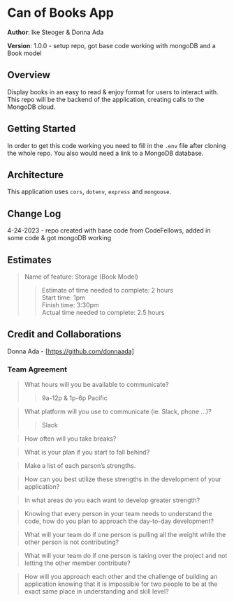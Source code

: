 # Can of Books App

**Author**: Ike Steoger & Donna Ada

**Version**: 1.0.0 - setup repo, got base code working with mongoDB and a Book model

## Overview

Display books in an easy to read & enjoy format for users to interact with. This repo will be the backend of the application, creating calls to the MongoDB cloud.

## Getting Started

In order to get this code working you need to fill in the `.env` file after cloning the whole repo. You also would need a link to a MongoDB database.

## Architecture

This application uses `cors`, `dotenv`, `express` and `mongoose`.

## Change Log

4-24-2023 - repo created with base code from CodeFellows, added in some code & got mongoDB working

## Estimates

>Name of feature: Storage (Book Model)  
>>Estimate of time needed to complete: 2 hours  
>>Start time: 1pm  
>>Finish time: 3:30pm  
>>Actual time needed to complete: 2.5 hours  

## Credit and Collaborations

Donna Ada - [https://github.com/donnaada]

### Team Agreement

>What hours will you be available to communicate?
>>9a-12p & 1p-6p Pacific

>What platform will you use to communicate (ie. Slack, phone …)?
>>Slack

>How often will you take breaks?
>>

>What is your plan if you start to fall behind?
>>

>Make a list of each parson’s strengths.
>>

>How can you best utilize these strengths in the development of your application?
>>

>In what areas do you each want to develop greater strength?
>>

>Knowing that every person in your team needs to understand the code, how do you plan to approach the day-to-day development?
>>

>What will your team do if one person is pulling all the weight while the other person is not contributing?
>>

>What will your team do if one person is taking over the project and not letting the other member contribute?
>>

>How will you approach each other and the challenge of building an application knowing that it is impossible for two people to be at the exact same place in understanding and skill level?
>>